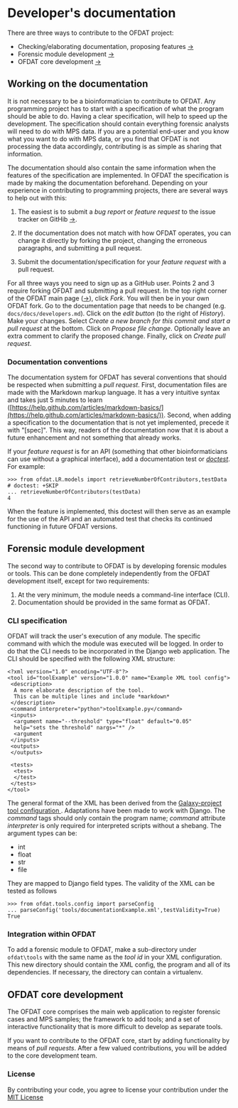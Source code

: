 Developer's documentation
=========================

There are three ways to contribute to the OFDAT project:

* Checking/elaborating documentation, proposing features [&rarr;](#documentation)
* Forensic module development [&rarr;](#modules)
* OFDAT core development [&rarr;](#core)


Working on the documentation<a name="documentation"></a>
----------------------------

It is not necessary to be a bioinformatician to contribute to
OFDAT. Any programming project has to start with a specification of
what the program should be able to do. Having a clear specification,
will help to speed up the development. The specification should
contain everything forensic analysts will need to do with MPS data.
If you are a potential end-user and you know what you want to do with
MPS data, or you find that OFDAT is not processing the data
accordingly, contributing is as simple as sharing that information.

The documentation should also contain the same information when the
features of the specification are implemented. In OFDAT the
specification is made by making the documentation beforehand.
Depending on your experience in contributing to programming projects,
there are several ways to help out with this:

1. The easiest is to submit a *bug report* or *feature request* to the
issue tracker on GitHib
[&rarr;](https://github.com/OFDAT/ofdatproject/issues).

2. If the documentation does not match with how OFDAT operates, you
can change it directly by forking the project, changing the erroneous
paragraphs, and submitting a pull request.

3. Submit the documentation/specification for your *feature request*
with a pull request.

For all three ways you need to sign up as a GitHub user. Points 2 and
3 require forking OFDAT and submitting a pull request. In the top
right corner of the OFDAT main page
([&rarr;](https://github.com/OFDAT/ofdatproject)), click *Fork*. You
will then be in your own OFDAT fork. Go to the documentation page that
needs to be changed (e.g. `docs/docs/developers.md`). Click on the
*edit button* (to the right of *History*). Make your changes. Select
*Create a new branch for this commit and start a pull request* at the
bottom. Click on *Propose file change*. Optionally leave an extra
comment to clarify the proposed change. Finally, click on *Create pull
request*.

### Documentation conventions

The documentation system for OFDAT has several conventions that should
be respected when submitting a *pull request*. First, documentation
files are made with the Markdown markup language. It has a very
intuitive syntax and takes just 5 minutes to learn
([https://help.github.com/articles/markdown-basics/](https://help.github.com/articles/markdown-basics/)).
Second, when adding a specification to the documentation that is not
yet implemented, precede it with "[spec]". This way, readers of the
documentation now that it is about a future enhancement and not
something that already works.

If your *feature request* is for an API (something that other
bioinformaticians can use without a graphical interface), add a
documentation test or
*[doctest](https://docs.python.org/3/library/doctest.html)*. For
example:

    >>> from ofdat.LR.models import retrieveNumberOfContributors,testData # doctest: +SKIP
    ... retrieveNumberOfContributors(testData)
    4

When the feature is implemented, this doctest will then serve as an
example for the use of the API and an automated test that checks its
continued functioning in future OFDAT versions.


Forensic module development<a name="modules"></a>
---------------------------

The second way to contribute to OFDAT is by developing forensic
modules or tools. This can be done completely independently from the
OFDAT development itself, except for two requirements:

1. At the very minimum, the module needs a command-line interface
(CLI).
2. Documentation should be provided in the same format as OFDAT.

### CLI specification

OFDAT will track the user's execution of any module. The specific
command with which the module was executed will be logged. In order to
do that the CLI needs to be incorporated in the Django web
application. The CLI should be specified with the following XML structure:

    <?xml version="1.0" encoding="UTF-8"?>
    <tool id="toolExample" version="1.0.0" name="Example XML tool config">
     <description>
      A more elaborate description of the tool.
      This can be multiple lines and include *markdown*
     </description>
     <command interpreter="python">toolExample.py</command>
     <inputs>
      <argument name="--threshold" type="float" default="0.05"
      help="sets the threshold" nargs="*" />
      <argument 
     </inputs>
     <outputs>
     </outputs>

     <tests>
      <test>
      </test>
     </tests>
    </tool>

The general format of the XML has been derived from the
[Galaxy-project tool configuration
](https://wiki.galaxyproject.org/Admin/Tools/ToolConfigSyntax). Adaptations
have been made to work with Django. The *command* tags should only contain the
program name; *command* attribute *interpreter* is only required for
interpreted scripts without a shebang. The argument types can be:

* int
* float
* str
* file

They are mapped to Django field types. The validity of the XML can be
tested as follows

    >>> from ofdat.tools.config import parseConfig
    ... parseConfig('tools/documentationExample.xml',testValidity=True)
    True
    
### Integration within OFDAT

To add a forensic module to OFDAT, make a sub-directory under
`ofdat\tools` with the same name as the *tool id* in your XML
configuration. This new directory should contain the XML config, the
program and all of its dependencies. If necessary, the directory can
contain a virtualenv.

OFDAT core development<a name="core"></a>
----------------------

The OFDAT core comprises the main web application to register forensic
cases and MPS samples; the framework to add tools; and a set of
interactive functionality that is more difficult to develop
as separate tools.

If you want to contribute to the OFDAT core, start by adding
functionality by means of *pull requests*. After a few valued
contributions, you will be added to the core development team.

### License

By contributing your code, you agree to license your contribution
under the [MIT License](https://github.com/OFDAT/ofdatproject/LICENSE)